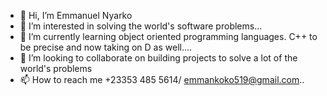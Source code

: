 - 👋 Hi, I’m Emmanuel Nyarko 
- 👀 I’m interested in solving the world's software problems...
- 🌱 I’m currently learning object oriented programming languages. C++ to be precise and now taking on D as well....
- 💞️ I’m looking to collaborate on building projects to solve a lot of the world's problems 
- 📫 How to reach me +23353 485 5614/ emmankoko519@gmail.com..

<!---
Emmankoko/Emmankoko is a ✨ special ✨ repository because its `README.md` (this file) appears on your GitHub profile.
You can click the Preview link to take a look at your changes.
--->
